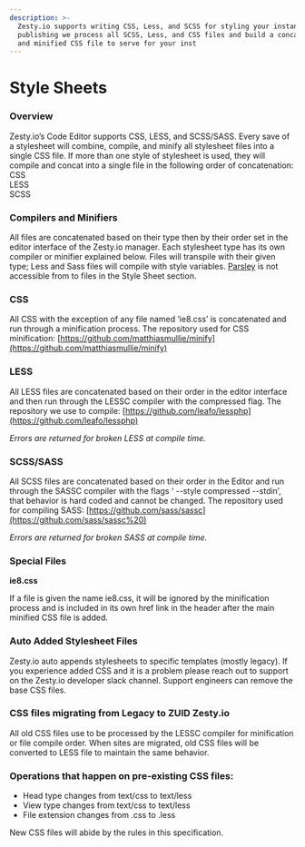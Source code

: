 ```yaml
---
description: >-
  Zesty.io supports writing CSS, Less, and SCSS for styling your instances. Upon
  publishing we process all SCSS, Less, and CSS files and build a concatenated
  and minified CSS file to serve for your inst
---
```


# Style Sheets

### Overview

Zesty.io’s Code Editor supports CSS, LESS, and SCSS/SASS. Every save of a stylesheet will combine, compile, and minify all stylesheet files into a single CSS file. If more than one style of stylesheet is used, they will compile and concat into a single file in the following order of concatenation:  
CSS  
LESS  
SCSS

### Compilers and Minifiers

All files are concatenated based on their type then by their order set in the editor interface of the Zesty.io manager. Each stylesheet type has its own compiler or minifier explained below. Files will transpile with their given type; Less and Sass files will compile with style variables. [Parsley](https://zesty.org/services/web-engine/introduction-to-parsley) is not accessible from to files in the Style Sheet section.  

### CSS

All CSS with the exception of any file named ‘ie8.css’ is concatenated and run through a minification process. The repository used for CSS minification: [https://github.com/matthiasmullie/minify](https://github.com/matthiasmullie/minify)

### LESS

All LESS files are concatenated based on their order in the editor interface and then run through the LESSC compiler with the compressed flag. The repository we use to compile: [https://github.com/leafo/lessphp](https://github.com/leafo/lessphp)

_Errors are returned for broken LESS at compile time._

### SCSS/SASS

All SCSS files are concatenated based on their order in the Editor and run through the SASSC compiler with the flags ‘ --style compressed --stdin’, that behavior is hard coded and cannot be changed. The repository used for compiling SASS: [https://github.com/sass/sassc](https://github.com/sass/sassc%20)

_Errors are returned for broken SASS at compile time._

### Special Files

**ie8.css**

If a file is given the name ie8.css, it will be ignored by the minification process and is included in its own href link in the header after the main minified CSS file is added.

### Auto Added Stylesheet Files

Zesty.io auto appends stylesheets to specific templates \(mostly legacy\). If you experience added CSS and it is a problem please reach out to support on the Zesty.io developer slack channel. Support engineers can remove the base CSS files.

### CSS files migrating from Legacy to ZUID Zesty.io

All old CSS files use to be processed by the LESSC compiler for minification or file compile order. When sites are migrated, old CSS files will be converted to LESS file to maintain the same behavior.

### **Operations that happen on pre-existing CSS files:**

* Head type changes from text/css to text/less  
* View type changes from text/css to text/less  
* File extension changes from .css to .less

New CSS files will abide by the rules in this specification.


